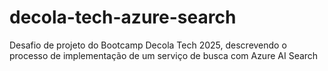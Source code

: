 # decola-tech-azure-search
Desafio de projeto do Bootcamp Decola Tech 2025, descrevendo o processo de implementação de um serviço de busca com Azure AI Search
